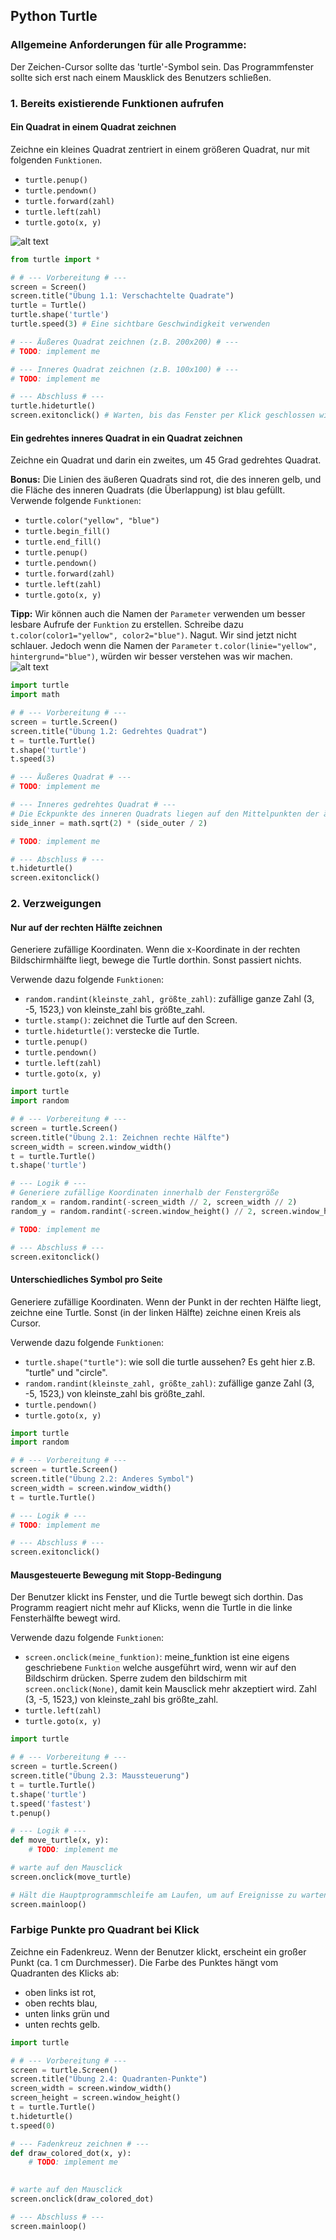 ## Python Turtle
### Allgemeine Anforderungen für alle Programme:

Der Zeichen-Cursor sollte das 'turtle'-Symbol sein.
Das Programmfenster sollte sich erst nach einem Mausklick des Benutzers schließen.

### 1. Bereits existierende Funktionen aufrufen
#### Ein Quadrat in einem Quadrat zeichnen
Zeichne ein kleines Quadrat zentriert in einem größeren Quadrat, nur mit folgenden ``Funktionen``.
* ``turtle.penup()``
* ``turtle.pendown()``
* ``turtle.forward(zahl)``
* ``turtle.left(zahl)``
* ``turtle.goto(x, y)``

![alt text](images/1.1-quadr_in_quadr.png)

```python
from turtle import *

# # --- Vorbereitung # ---
screen = Screen()
screen.title("Übung 1.1: Verschachtelte Quadrate")
turtle = Turtle()
turtle.shape('turtle')
turtle.speed(3) # Eine sichtbare Geschwindigkeit verwenden

# --- Äußeres Quadrat zeichnen (z.B. 200x200) # ---
# TODO: implement me

# --- Inneres Quadrat zeichnen (z.B. 100x100) # ---
# TODO: implement me

# --- Abschluss # ---
turtle.hideturtle()
screen.exitonclick() # Warten, bis das Fenster per Klick geschlossen wird
```

#### Ein gedrehtes inneres Quadrat in ein Quadrat zeichnen
Zeichne ein Quadrat und darin ein zweites, um 45 Grad gedrehtes Quadrat.

**Bonus:** Die Linien des äußeren Quadrats sind rot, die des inneren gelb, und die Fläche des inneren Quadrats (die Überlappung) ist blau gefüllt.
Verwende folgende ``Funktionen``:
* ``turtle.color("yellow", "blue")``
* ``turtle.begin_fill()``
* ``turtle.end_fill()``
* ``turtle.penup()``
* ``turtle.pendown()``
* ``turtle.forward(zahl)``
* ``turtle.left(zahl)``
* ``turtle.goto(x, y)``

**Tipp:** Wir können auch die Namen der ``Parameter`` verwenden um besser lesbare Aufrufe der ``Funktion`` zu erstellen.
Schreibe dazu ``t.color(color1="yellow", color2="blue")``. Nagut. Wir sind jetzt nicht schlauer. Jedoch wenn die Namen der ``Parameter`` ``t.color(linie="yellow", hintergrund="blue")``, würden wir besser verstehen was wir machen.
![alt text](images/1.2_quadr_in_quadr_gedreht.png)

```python
import turtle
import math

# # --- Vorbereitung # ---
screen = turtle.Screen()
screen.title("Übung 1.2: Gedrehtes Quadrat")
t = turtle.Turtle()
t.shape('turtle')
t.speed(3)

# --- Äußeres Quadrat # ---
# TODO: implement me

# --- Inneres gedrehtes Quadrat # ---
# Die Eckpunkte des inneren Quadrats liegen auf den Mittelpunkten der äußeren Seiten.
side_inner = math.sqrt(2) * (side_outer / 2)

# TODO: implement me

# --- Abschluss # ---
t.hideturtle()
screen.exitonclick()
```

### 2. Verzweigungen
#### Nur auf der rechten Hälfte zeichnen
Generiere zufällige Koordinaten. Wenn die x-Koordinate in der rechten Bildschirmhälfte liegt, bewege die Turtle dorthin. Sonst passiert nichts.

Verwende dazu folgende ``Funktionen``:
* ``random.randint(kleinste_zahl, größte_zahl)``: zufällige ganze Zahl (3, -5, 1523,) von kleinste_zahl bis größte_zahl.
* ``turtle.stamp()``: zeichnet die Turtle auf den Screen.
* ``turtle.hideturtle()``: verstecke die Turtle.
* ``turtle.penup()``
* ``turtle.pendown()``
* ``turtle.left(zahl)``
* ``turtle.goto(x, y)``

```python
import turtle
import random

# # --- Vorbereitung # ---
screen = turtle.Screen()
screen.title("Übung 2.1: Zeichnen rechte Hälfte")
screen_width = screen.window_width()
t = turtle.Turtle()
t.shape('turtle')

# --- Logik # ---
# Generiere zufällige Koordinaten innerhalb der Fenstergröße
random_x = random.randint(-screen_width // 2, screen_width // 2)
random_y = random.randint(-screen.window_height() // 2, screen.window_height() // 2)

# TODO: implement me

# --- Abschluss # ---
screen.exitonclick()
```

#### Unterschiedliches Symbol pro Seite
Generiere zufällige Koordinaten. Wenn der Punkt in der rechten Hälfte liegt, zeichne eine Turtle. Sonst (in der linken Hälfte) zeichne einen Kreis als Cursor.

Verwende dazu folgende ``Funktionen``:
* ``turtle.shape("turtle")``: wie soll die turtle aussehen? Es geht hier z.B. "turtle" und "circle". 
* ``random.randint(kleinste_zahl, größte_zahl)``: zufällige ganze Zahl (3, -5, 1523,) von kleinste_zahl bis größte_zahl.
* ``turtle.pendown()``
* ``turtle.goto(x, y)``

```python
import turtle
import random

# # --- Vorbereitung # ---
screen = turtle.Screen()
screen.title("Übung 2.2: Anderes Symbol")
screen_width = screen.window_width()
t = turtle.Turtle()

# --- Logik # ---
# TODO: implement me

# --- Abschluss # ---
screen.exitonclick()
```

#### Mausgesteuerte Bewegung mit Stopp-Bedingung
Der Benutzer klickt ins Fenster, und die Turtle bewegt sich dorthin. Das Programm reagiert nicht mehr auf Klicks, wenn die Turtle in die linke Fensterhälfte bewegt wird.

Verwende dazu folgende ``Funktionen``:
* ``screen.onclick(meine_funktion)``: meine_funktion ist eine eigens geschriebene ``Funktion`` welche ausgeführt wird, wenn wir auf den Bildschirm drücken. Sperre zudem den bildschirm mit ``screen.onclick(None)``, damit kein Mausclick mehr akzeptiert wird.
Zahl (3, -5, 1523,) von kleinste_zahl bis größte_zahl.
* ``turtle.left(zahl)``
* ``turtle.goto(x, y)``

```python
import turtle

# # --- Vorbereitung # ---
screen = turtle.Screen()
screen.title("Übung 2.3: Maussteuerung")
t = turtle.Turtle()
t.shape('turtle')
t.speed('fastest')
t.penup()

# --- Logik # ---
def move_turtle(x, y):
    # TODO: implement me

# warte auf den Mausclick
screen.onclick(move_turtle)

# Hält die Hauptprogrammschleife am Laufen, um auf Ereignisse zu warten
screen.mainloop()
```

### Farbige Punkte pro Quadrant bei Klick
Zeichne ein Fadenkreuz. Wenn der Benutzer klickt, erscheint ein großer Punkt (ca. 1 cm Durchmesser). Die Farbe des Punktes hängt vom Quadranten des Klicks ab: 
* oben links ist rot, 
* oben rechts blau,
* unten links grün und 
* unten rechts gelb.

```python
import turtle

# # --- Vorbereitung # ---
screen = turtle.Screen()
screen.title("Übung 2.4: Quadranten-Punkte")
screen_width = screen.window_width()
screen_height = screen.window_height()
t = turtle.Turtle()
t.hideturtle()
t.speed(0)

# --- Fadenkreuz zeichnen # ---
def draw_colored_dot(x, y):
    # TODO: implement me
    

# warte auf den Mausclick
screen.onclick(draw_colored_dot)

# --- Abschluss # ---
screen.mainloop()
```